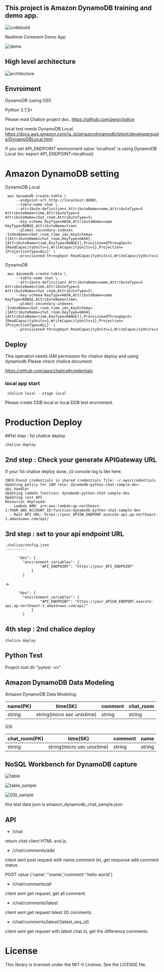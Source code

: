 ## This project is Amazon DynamoDB training and demo app.


![codebuild](https://codebuild.ap-northeast-1.amazonaws.com/badges?uuid=eyJlbmNyeXB0ZWREYXRhIjoiL1RBME9sdkZScDFhMjc4M1NhTE1JK3VjUVppaXZURzdRb3dwaXRmVktDWkR4Sy9pMEppcGczU2JnNDVldHg1RkZsaHNCTno4Z2UwWmNmNzBKKzRYdjRBPSIsIml2UGFyYW1ldGVyU3BlYyI6InI1UXVGUFBPYzFJMkJTSDQiLCJtYXRlcmlhbFNldFNlcmlhbCI6MX0%3D&branch=master)



Realtime Comment Demo App

![demo](./demo.gif)


## High level architecture
![architecture](./demo_arch.png)

## Envroiment
DynamoDB (using GSI)

Python 3.7.3+

Please read Chalice project doc.
https://github.com/aws/chalice

local test needs DynamoDB Local.
https://docs.aws.amazon.com/ja_jp/amazondynamodb/latest/developerguide/DynamoDBLocal.html

If you set API_ENDPOINT environment value 'localhost' is using DynamoDB Local 
 (ex: export API_ENDPOINT=localhost)
 
# Amazon DynamoDB setting
DynamoDB Local 
```
 aws dynamodb create-table \
     --endpoint-url http://localhost:8000\
     --table-name chat \
     --attribute-definitions AttributeName=name,AttributeType=S AttributeName=time,AttributeType=S AttributeName=chat_room,AttributeType=S\
     --key-schema KeyType=HASH,AttributeName=name KeyType=RANGE,AttributeName=time\
     --global-secondary-indexes 'IndexName=chat_room_time_idx,KeySchema=[{AttributeName=chat_room,KeyType=HASH},{AttributeName=time,KeyType=RANGE}],ProvisionedThroughput={ReadCapacityUnits=1,WriteCapacityUnits=1},Projection={ProjectionType=ALL}' \
     --provisioned-throughput ReadCapacityUnits=1,WriteCapacityUnits=1
```

DynamoDB
```
 aws dynamodb create-table \
     --table-name chat \
     --attribute-definitions AttributeName=name,AttributeType=S AttributeName=time,AttributeType=S AttributeName=chat_room,AttributeType=S\
     --key-schema KeyType=HASH,AttributeName=name KeyType=RANGE,AttributeName=time\
     --global-secondary-indexes 'IndexName=chat_room_time_idx,KeySchema=[{AttributeName=chat_room,KeyType=HASH},{AttributeName=time,KeyType=RANGE}],ProvisionedThroughput={ReadCapacityUnits=1,WriteCapacityUnits=1},Projection={ProjectionType=ALL}' \
     --provisioned-throughput ReadCapacityUnits=1,WriteCapacityUnits=1
```

## Deploy
This operation needs IAM permission for chalice deploy and using dynamodb.Please check chalice document.

https://github.com/aws/chalice#credentials

### local app start
```$xslt
 chalice local --stage local
```

Please create DDB local or local DDB test envroiment.

# Production Deploy
##1st step : 1st chalice deploy

```$xslt
chalice deploy
```

## 2nd step : Check your generate APIGateway URL
If your 1st chalice deploy done, cli console log is like here.
```
INFO:Found credentials in shared credentials file: ~/.aws/credentials
Updating policy for IAM role: dynamodb-python-chat-sample-dev-api_handler
Updating lambda function: dynamodb-python-chat-sample-dev
Updating rest API
Resources deployed:
  - Lambda ARN: arn:aws:lambda:ap-northeast-1:YOUR_AWS_ACCOUNT_ID:function:dynamodb-python-chat-sample-dev
  - Rest API URL: https://your_APIGW_ENDPONT.execute-api.ap-northeast-1.amazonaws.com/api/ 
```

## 3rd step : set to your api endpoint URL
```
.chalice/config.json 
----------

      "dev": {
        "environment_variables": {
                "API_ENDPOINT": "https://your_API_ENDPOINT"
            }
        }

```
->
```
      "dev": {
        "environment_variables": {
                "API_ENDPOINT": "https://your_APIGW_ENDPONT.execute-api.ap-northeast-1.amazonaws.com/api/"
            }
        }

```
## 4th step : 2nd chalice deploy
```$xslt
chalice deploy
```

## Python Test

Project root dir "pytest -vv" 



## Amazon DynamoDB Data Modeling
Amazon DynamoDB Data Modeling:

|name(PK)  |time(SK)  |comment  |chat_room |
|---|---|---|---|
|string  |string(micro sec unixtime)  |string  |string |string|

GSI

|chat_room(PK)  |time(SK)  |comment  |name |
|---|---|---|---|
|string  |string(micro sec unixtime)  |string  |string |


## NoSQL  Workbench for DynamoDB capture

![table](./table.png)

![table_sample](./table_sample.png)

![GSI_sample](./GSI_sample.png)

this test data json is amazon_dynamodb_chat_sample.json

## API

* /chat

return chat client HTML and js.
    
* /chat/comments/add

client sent post request with name,comment txt, get response add comment status

POST value {'name':''oranie','comment':'hello world'}


* /chat/comments/all

client sent get request, get all comment.
    
* /chat/comments/latest

client sent get request latest 20 comments.

* /chat/comments/latest/{latest_seq_id}

client sent get request with latest chat id, get the difference comments.
    

# License
This library is licensed under the MIT-0 License. See the LICENSE file.